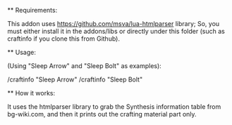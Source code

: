 
** Requirements:

This addon uses https://github.com/msva/lua-htmlparser library;
So, you must either install it in the addons/libs or directly
under this folder (such as craftinfo if you clone this from Github).

** Usage:

(Using "Sleep Arrow" and "Sleep Bolt" as examples):

/craftinfo "Sleep Arrow"
/craftinfo "Sleep Bolt"

** How it works:

It uses the htmlparser library to grab the Synthesis information
table from bg-wiki.com, and then it prints out the crafting material part
only.
